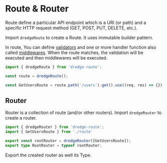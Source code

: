 # Route & Router

Route define a particular API endpoint which is a URI (or path) and a specific HTTP request method (GET, POST, PUT, DELETE, etc.).


Import `dredgeRoute` to create a Route. It uses immutable builder pattern.

In route, You can define [validators](validation.md) and one or more handler function also called [middlewares](middleware.md). When the route matches, the validation will be executed and then middlewares will be executed.

```ts
import { dredgeRoute } from 'dredge-route';

const route = dredgeRoute();

const GetUsersRoute = route.path('/users').get().use((req, res) => {}).build()
```

## Router

Router is a collection of route (and/or other routers). Import `dredgeRouter` to create a router. 

```ts
import { dredgeRouter } from 'dredge-route';
import { GetUsersRoute } from './route'

export const rootRouter = dredgeRouter([GetUsersRoute]);
export type RootRouter = typeof rootRouter;
```

Export the created router as well its Type.